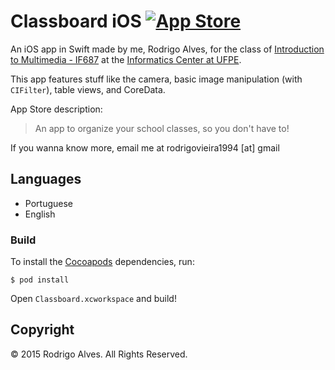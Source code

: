 # Classboard iOS [![App Store](https://dl.dropboxusercontent.com/u/7743293/appstore.png)](http://sgtpeppers.me)

An iOS app in Swift made by me, Rodrigo Alves, for the class of [Introduction to Multimedia - IF687] at the [Informatics Center at UFPE].

This app features stuff like the camera, basic image manipulation (with `CIFilter`), table views, and CoreData.

App Store description:

> An app to organize your school classes, so you don't have to!

If you wanna know more, email me at rodrigovieira1994 [at] gmail

## Languages

* Portuguese
* English

### Build

To install the [Cocoapods] dependencies, run:

`$ pod install`

Open `Classboard.xcworkspace` and build!

## Copyright

&copy; 2015 Rodrigo Alves. All Rights Reserved.

[Cocoapods]: http://cocoapods.org
[Informatics Center at UFPE]: http://www2.cin.ufpe.br/site/index.php
[Introduction to Multimedia - IF687]: http://www.cin.ufpe.br/~dcunha/if687/index2.html
